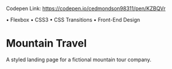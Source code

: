 Codepen Link: https://codepen.io/cedmondson98311/pen/KZBQVr

• Flexbox
• CSS3
• CSS Transitions
• Front-End Design

# Mountain Travel
A styled landing page for a fictional mountain tour company.